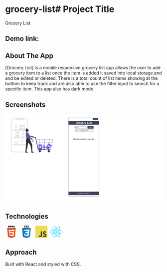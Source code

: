 # grocery-list# Project Title

Grocery List

## Demo link:

<!-- Access my site at [google.com](https://google.com) -->

## About The App

[Grocery List] is a mobile responsive grocery list app allows the user to add a grocery item to a list once the item is added it saved into local storage and and be edited or deleted. There is a total count of list items showing at the bottom to keep track and are also able to use the filter input to search for a specific item. This app also has dark mode.

## Screenshots

![](grocery-list/screenshots/screenshot1.png)

## Technologies

<img src="https://github.com/devicons/devicon/blob/master/icons/html5/html5-original-wordmark.svg" title="html5" alt="html5" width="40" height="40"/>&nbsp;
<img src="https://github.com/devicons/devicon/blob/master/icons/css3/css3-original-wordmark.svg" title="css3" alt="css3" width="40" height="40"/>&nbsp;
<img src="https://github.com/devicons/devicon/blob/master/icons/javascript/javascript-original.svg" title="javascript" alt="javascript" width="40" height="40"/>&nbsp;
<img src="https://github.com/devicons/devicon/blob/master/icons/react/react-original.svg" title="React" alt="React" width="40" height="40"/>&nbsp;

## Approach

Built with React and styled with CSS.
